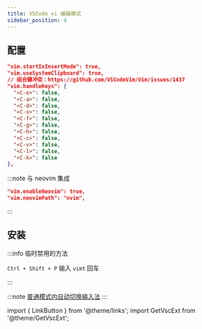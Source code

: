 ```yaml
---
title: VSCode vi 编辑模式
sidebar_position: 4
---
```


## 配置

```json
"vim.startInInsertMode": true,
"vim.useSystemClipboard": true,
// 组合键冲突：https://github.com/VSCodeVim/Vim/issues/1437
"vim.handleKeys": {
  "<C-e>": false,
  "<C-a>": false,
  "<C-d>": false,
  "<C-x>": false,
  "<C-f>": false,
  "<C-g>": false,
  "<C-h>": false,
  "<C-c>": false,
  "<C-v>": false,
  "<C-l>": false,
  "<C-k>": false
},
```

:::note 与 neovim 集成

```json
"vim.enableNeovim": true,
"vim.neovimPath": "nvim",
```

:::

## 安装

<p> <GetVscExt id="vscodevim.Vim" noTitle /> </p>

:::info 临时禁用的方法

`Ctrl + Shift + P` 输入 `vimt` 回车

:::

:::note [普通模式内自动切换输入法](https://github.com/daipeihust/im-select)
:::

import { LinkButton } from '@theme/links';
import GetVscExt from '@theme/GetVscExt';
